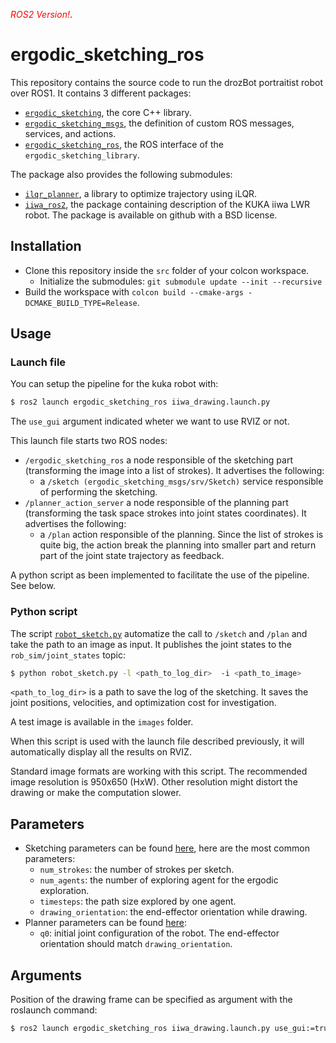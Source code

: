 <!--
SPDX-FileCopyrightText: 2023 Idiap Research Institute <contact@idiap.ch>

SPDX-FileContributor: Jeremy Maceiras  <jeremy.maceiras@idiap.ch>

SPDX-License-Identifier: GPL-3.0-only
-->

<span style="color:RED">*ROS2 Version!*</span>.

# ergodic_sketching_ros

This repository contains the source code to run the drozBot portraitist robot over ROS1. It contains 3 different packages:

* [``ergodic_sketching``](./ergodic_sketching/), the core C++ library.
* [``ergodic_sketching_msgs``](./ergodic_sketching_msgs/), the definition of custom ROS messages, services, and actions.
* [``ergodic_sketching_ros``](./ergodic_sketching_ros/), the ROS interface of the ``ergodic_sketching_library``.

The package also provides the following submodules: 

  * [``ilqr_planner``](https://github.com/idiap/ilqr_planner), a library to optimize trajectory using iLQR.
  * [``iiwa_ros2``](https://github.com/ICube-Robotics/iiwa_ros2), the package containing description of the KUKA iiwa LWR robot. The package is available on github with a BSD license.
  
## Installation

* Clone this repository inside the `src` folder of your colcon workspace.
  * Initialize the submodules: `git submodule update --init --recursive`
* Build the workspace with ``colcon build --cmake-args -DCMAKE_BUILD_TYPE=Release``.
  
## Usage 

### Launch file

You can setup the pipeline for the kuka robot with:

```bash
$ ros2 launch ergodic_sketching_ros iiwa_drawing.launch.py
```

The ``use_gui`` argument indicated wheter we want to use RVIZ or not.

This launch file starts two ROS nodes:

* ``/ergodic_sketching_ros`` a node responsible of the sketching part (transforming the image into a list of strokes). It advertises the following:
  * a ``/sketch (ergodic_sketching_msgs/srv/Sketch)`` service responsible of performing the sketching.
* ``/planner_action_server`` a node responsible of the planning part (transforming the task space strokes into joint states coordinates). It advertises the following:
  * a ``/plan`` action responsible of the planning. Since the list of strokes is quite big, the action break the planning into smaller part and return part of the joint state trajectory as feedback.

A python script as been implemented to facilitate the use of the pipeline. See below.

### Python script

The script [``robot_sketch.py``](./ergodic_sketching_ros/scripts/robot_sketch.py) automatize the call to ``/sketch`` and ``/plan`` and take the path to an image as input. It publishes the joint states to the ``rob_sim/joint_states`` topic:

```bash
$ python robot_sketch.py -l <path_to_log_dir>  -i <path_to_image>
```

``<path_to_log_dir>`` is a path to save the log of the sketching. It saves the joint positions, velocities, and optimization cost for investigation.

A test image is available in the `images` folder.

When this script is used with the launch file described previously, it will automatically display all the results on RVIZ.

Standard image formats are working with this script. The recommended image resolution is 950x650 (HxW). Other resolution might distort the drawing or make the computation slower.

## Parameters

* Sketching parameters can be found [here](ergodic_sketching_ros/config/drozbot_config_iiwa.yaml), here are the most common parameters:
  * ``num_strokes``: the number of strokes per sketch.
  * ``num_agents``: the number of exploring agent for the ergodic exploration.
  * ``timesteps``: the path size explored by one agent.
  * ``drawing_orientation``: the end-effector orientation while drawing.
* Planner parameters can be found [here](ergodic_sketching_ros/config/ilqr_planner_config_iiwa.yaml):
  * ``q0``: initial joint configuration of the robot. The end-effector orientation should match ``drawing_orientation``.

## Arguments

Position of the drawing frame can be specified as argument with the roslaunch command:

```bash
$ ros2 launch ergodic_sketching_ros iiwa_drawing.launch.py use_gui:=true drawing_frame_xyz:=<position> drawing_frame_rpy:=<orientation>
```